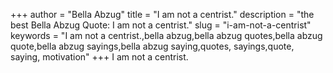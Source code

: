 +++
author = "Bella Abzug"
title = "I am not a centrist."
description = "the best Bella Abzug Quote: I am not a centrist."
slug = "i-am-not-a-centrist"
keywords = "I am not a centrist.,bella abzug,bella abzug quotes,bella abzug quote,bella abzug sayings,bella abzug saying,quotes, sayings,quote, saying, motivation"
+++
I am not a centrist.
